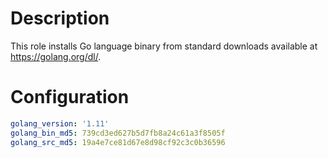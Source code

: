 # Description

This role installs Go language binary from standard downloads available at https://golang.org/dl/.

# Configuration

```yaml
golang_version: '1.11'
golang_bin_md5: 739cd3ed627b5d7fb8a24c61a3f8505f
golang_src_md5: 19a4e7ce81d67e8d98cf92c3c0b36596
```
